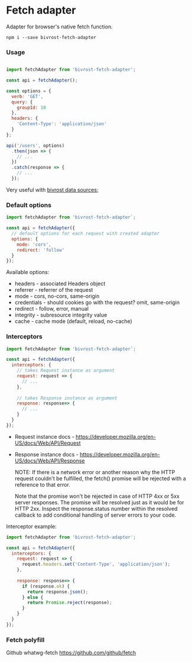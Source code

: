 # Fetch adapter

Adapter for browser's native fetch function. 

```
npm i --save bivrost-fetch-adapter
```

### Usage

```js

import fetchAdapter from 'bivrost-fetch-adapter';

const api = fetchAdapter();

const options = {
  verb: 'GET',
  query: {
    groupId: 10
  },
  headers: {
    'Content-Type': 'application/json'
  }
};

api('/users', options)
  .then(json => {
    // ...
  })
  .catch(response => {
    // ...
  });
```

Very useful with [bivrost data sources](https://github.com/frankland/bivrost);


### Default options


```js
import fetchAdapter from 'bivrost-fetch-adapter`;

const api = fetchAdapter({
  // default options for each request with created adapter
  options: {
    mode: 'cors',
    redirect: 'follow'
  }
});
```

Available options:

  - headers - associated Headers object
  - referrer - referrer of the request
  - mode - cors, no-cors, same-origin
  - credentials - should cookies go with the request? omit, same-origin
  - redirect - follow, error, manual
  - integrity - subresource integrity value
  - cache - cache mode (default, reload, no-cache)

### Interceptors

```js
import fetchAdapter from 'bivrost-fetch-adapter`;

const api = fetchAdapter({
  interceptors: {
    // takes Request instance as argument
    request: request => {
      // ...
    },
    
    // takes Response instance as argument
    response: response=> {
      // ...
    }
  }
});
```

  - Request instance docs - https://developer.mozilla.org/en-US/docs/Web/API/Request
  - Response instance docs - https://developer.mozilla.org/en-US/docs/Web/API/Response


    NOTE: If there is a network error or another reason why the HTTP request couldn't be fulfilled, the fetch() promise 
    will be rejected with a reference to that error.
    
    Note that the promise won't be rejected in case of HTTP 4xx or 5xx server responses. 
    The promise will be resolved just as it would be for HTTP 2xx. Inspect the response.status number within 
    the resolved callback to add conditional handling of server errors to your code.
    
Interceptor example:

```js
import fetchAdapter from 'bivrost-fetch-adapter';

const api = fetchAdapter({
  interceptors: {
    request: request => {
      request.headers.set('Content-Type', 'application/json');
    },
    
    response: response=> {
      if (response.ok) { 
        return response.json();
      } else {
        return Promise.reject(response);
      }
    }
  }
});
```

### Fetch polyfill

Github whatwg-fetch https://github.com/github/fetch
